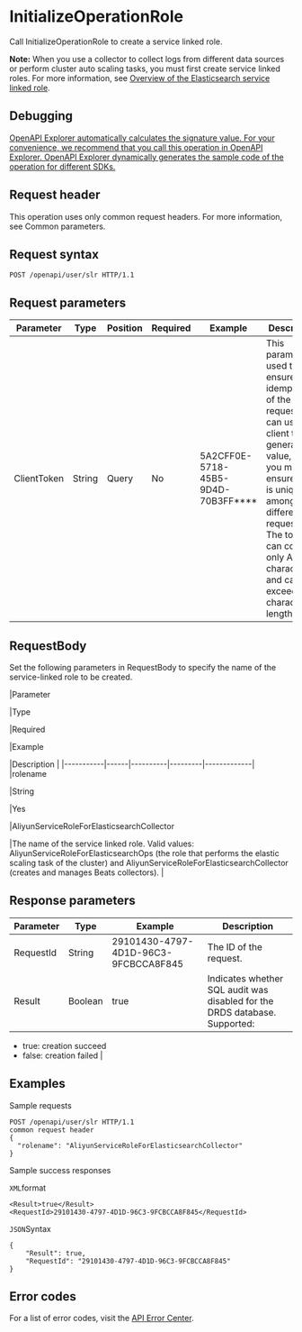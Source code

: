 # InitializeOperationRole

Call InitializeOperationRole to create a service linked role.

**Note:** When you use a collector to collect logs from different data sources or perform cluster auto scaling tasks, you must first create service linked roles. For more information, see [Overview of the Elasticsearch service linked role](~~172624~~).

## Debugging

[OpenAPI Explorer automatically calculates the signature value. For your convenience, we recommend that you call this operation in OpenAPI Explorer. OpenAPI Explorer dynamically generates the sample code of the operation for different SDKs.](https://api.aliyun.com/#product=elasticsearch&api=InitializeOperationRole&type=ROA&version=2017-06-13)

## Request header

This operation uses only common request headers. For more information, see Common parameters.

## Request syntax

```
POST /openapi/user/slr HTTP/1.1
```

## Request parameters

|Parameter|Type|Position|Required|Example|Description|
|---------|----|--------|--------|-------|-----------|
|ClientToken|String|Query|No|5A2CFF0E-5718-45B5-9D4D-70B3FF\*\*\*\*|This parameter is used to ensure the idempotence of the request. You can use the client to generate the value, but you must ensure that it is unique among different requests. The token can contain only ASCII characters and cannot exceed 64 characters in length. |

## RequestBody

Set the following parameters in RequestBody to specify the name of the service-linked role to be created.

|Parameter

|Type

|Required

|Example

|Description |
|-----------|------|----------|---------|-------------|
|rolename

|String

|Yes

|AliyunServiceRoleForElasticsearchCollector

|The name of the service linked role. Valid values: AliyunServiceRoleForElasticsearchOps \(the role that performs the elastic scaling task of the cluster\) and AliyunServiceRoleForElasticsearchCollector \(creates and manages Beats collectors\). |

## Response parameters

|Parameter|Type|Example|Description|
|---------|----|-------|-----------|
|RequestId|String|29101430-4797-4D1D-96C3-9FCBCCA8F845|The ID of the request. |
|Result|Boolean|true|Indicates whether SQL audit was disabled for the DRDS database. Supported:

-   true: creation succeed
-   false: creation failed |

## Examples

Sample requests

```
POST /openapi/user/slr HTTP/1.1 
common request header
{
  "rolename": "AliyunServiceRoleForElasticsearchCollector"
} 
```

Sample success responses

`XML`format

```
<Result>true</Result>
<RequestId>29101430-4797-4D1D-96C3-9FCBCCA8F845</RequestId>
```

`JSON`Syntax

```
{
    "Result": true,
    "RequestId": "29101430-4797-4D1D-96C3-9FCBCCA8F845"
}
```

## Error codes

For a list of error codes, visit the [API Error Center](https://error-center.alibabacloud.com/status/product/elasticsearch).

